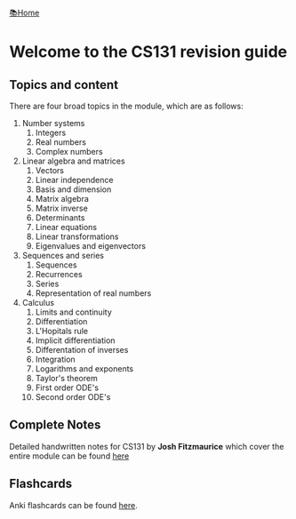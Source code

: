 <flex style="display:flex; justify-content:space-between;">
<a href="../index.html">📚Home</a>
</flex>

# Welcome to the CS131 revision guide



## Topics and content

There are four broad topics in the module, which are as follows:

1. Number systems
   1. Integers
   2. Real numbers
   3. Complex numbers
2. Linear algebra and matrices
   1. Vectors
   2. Linear independence
   3. Basis and dimension
   4. Matrix algebra
   5. Matrix inverse
   6. Determinants
   7. Linear equations
   8. Linear transformations
   9. Eigenvalues and eigenvectors
3. Sequences and series
   1. Sequences
   2. Recurrences
   3. Series
   4. Representation of real numbers
4. Calculus
   1. Limits and continuity
   2. Differentiation
   3. L'Hopitals rule
   4. Implicit differentiation
   5. Differentation of inverses
   6. Integration
   7. Logarithms and exponents
   8. Taylor's theorem
   9. First order ODE's
   10. Second order ODE's



## Complete Notes

Detailed handwritten notes for CS131 by **Josh Fitzmaurice** which cover the entire module can be found [here](./cs131-notes.pdf)

## Flashcards
Anki flashcards can be found [here](./CS131-ankideck.apkg).
